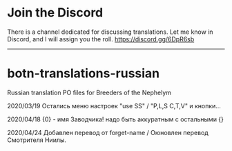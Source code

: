 # Join the Discord
There is a channel dedicated for discussing translations. Let me know in Discord, and I will assign you the roll.
https://discord.gg/6DpR6sb

--------------------------------
# botn-translations-russian
Russian translation PO files for Breeders of the Nephelym

2020/03/19 Остались меню настроек "use SS" / "P,L,S C,T,V" и кнопки...

2020/04/18 {0} - имя Заводчика! надо быть аккуратным с остальными {}

2020/04/24 Добавлен перевод от forget-name / Оюновлен перевод Смотрителя Ниилы.


